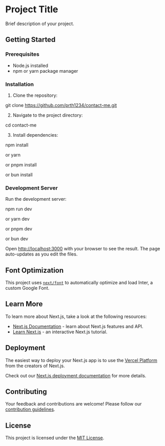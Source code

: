 # Project Title

Brief description of your project.

## Getting Started

### Prerequisites

- Node.js installed
- npm or yarn package manager

### Installation

1. Clone the repository:

git clone https://github.com/prth1234/contact-me.git


2. Navigate to the project directory:

cd contact-me


3. Install dependencies:

npm install

or
yarn

or
pnpm install

or
bun install



### Development Server

Run the development server:

npm run dev

or
yarn dev

or
pnpm dev

or
bun dev


Open [http://localhost:3000](http://localhost:3000) with your browser to see the result. The page auto-updates as you edit the files.

## Font Optimization

This project uses [`next/font`](https://nextjs.org/docs/basic-features/font-optimization) to automatically optimize and load Inter, a custom Google Font.

## Learn More

To learn more about Next.js, take a look at the following resources:

- [Next.js Documentation](https://nextjs.org/docs) - learn about Next.js features and API.
- [Learn Next.js](https://nextjs.org/learn) - an interactive Next.js tutorial.

## Deployment

The easiest way to deploy your Next.js app is to use the [Vercel Platform](https://vercel.com/new?utm_medium=default-template&filter=next.js&utm_source=create-next-app&utm_campaign=create-next-app-readme) from the creators of Next.js.

Check out our [Next.js deployment documentation](https://nextjs.org/docs/deployment) for more details.

## Contributing

Your feedback and contributions are welcome! Please follow our [contribution guidelines](CONTRIBUTING.md).

## License

This project is licensed under the [MIT License](LICENSE).
